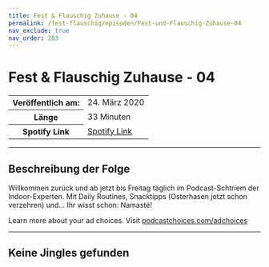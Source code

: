 ```yaml
---
title: Fest & Flauschig Zuhause - 04
permalink: /fest-flauschig/episoden/Fest-und-Flauschig-Zuhause-04
nav_exclude: true
nav_order: 203
---
```


# Fest & Flauschig Zuhause - 04
<table class="resp-table dcf-table dcf-table-responsive dcf-table-bordered dcf-table-striped dcf-w-100%">
                    <tbody>
                        <tr>
                            <th scope="row">Veröffentlich am:</th>
                            <td data-label="Veröffentlich am:">24. März 2020</td>
                        </tr>
                        <tr>
                            <th scope="row">Länge </th>
                            <td data-label="Länge ">33 Minuten</td>
                        </tr><tr>
                                <th scope="row">Spotify Link</th>
                                <td data-label="Spotify Link"><a href="https://open.spotify.com/episode/5Qv2ooQVyQZOrS0gwyijRX">Spotify Link</a></td>
                            </tr></tbody>
                </table>

***

## Beschreibung der Folge

<div>
Willkommen zurück und ab jetzt bis Freitag täglich im Podcast-Schtriem der Indoor-Experten. Mit Daily Routines, Snacktipps (Osterhasen jetzt schon verzehren) und… Ihr wisst schon: Namasté!<p> </p><p>Learn more about your ad choices. Visit <a href="https://podcastchoices.com/adchoices">podcastchoices.com/adchoices</a></p>  
</div>

***

## Keine Jingles gefunden
